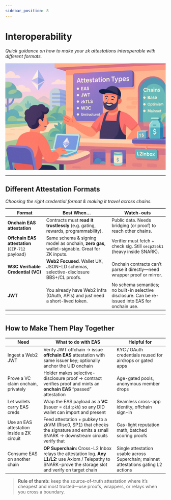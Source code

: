 ```yaml
---
sidebar_position: 8
---
```


# Interoperability
*Quick guidance on how to make your zk attestations interoperable with different formats.*

![Interop Cafe](./img/interop-cafe.png)


----

## Different Attestation Formats
*Choosing the right credential format & making it travel across chains.*

| Format                                            | Best When…                                                                                                  | Watch-outs                                                                                              |
| ------------------------------------------------- | ----------------------------------------------------------------------------------------------------------- | ------------------------------------------------------------------------------------------------------- |
| **Onchain EAS attestation**                      | Contracts must **read it trustlessly** (e.g. gating, rewards, programmability).                                | Public data.  Needs bridging (or proof) to reach other chains.                                          |
| **Offchain EAS attestation** (`EIP-712` payload) | Same schema & signing model as onchain, **zero gas**, wallet-signable.  Great for ZK inputs.               | Verifier must fetch + check sig.  Still `secp256k1` (heavy inside SNARK).                               |
| **W3C Verifiable Credential (VC)**                | **Web2 Focused**.  Wallet UX, JSON-LD schemas, selective-disclosure BBS+/CL proofs. | Onchain contracts can’t parse it directly—need wrapper proof or mirror.                                |
| **JWT**                                           | You already have Web2 infra (OAuth, APIs) and just need a short-lived token.                                | No schema semantics; no built-in selective disclosure.  Can be re-issued into EAS for onchain use. |

----
## How to Make Them Play Together
| **Need**                                   | **What to do with EAS**                                                                                                                                       | **Helpful for**                                                             |
| ------------------------------------------ | ------------------------------------------------------------------------------------------------------------------------------------------------------------- | --------------------------------------------------------------------------- |
| Ingest a Web2 JWT                          | Verify JWT offchain → issue **offchain EAS** attestation with same issuer key; optionally anchor the UID onchain                                           | KYC / OAuth credentials reused for airdrops or gated apps                  |
| Prove a VC claim onchain, privately       | Holder makes selective-disclosure proof → contract verifies proof and mints an **onchain EAS** “passed” attestation                                                | Age-gated pools, anonymous member drops                                     |
| Let wallets carry EAS creds                | Wrap the EAS payload as a **VC** (issuer = `did:pkh`) so any DID wallet can import and present                                                                | Seamless cross-app identity, offchain sign-in                              |
| Use an EAS attestation inside a ZK circuit | Feed attestation + pubkey to a zkVM (Risc0, SP1) that checks the signature and emits a small SNARK → downstream circuits verify that                          | Gas-light reputation math, batched scoring proofs                           |
| Consume EAS on another chain               | **OP Superchain:** Cross-L2 Inbox relays the attestation log. **Any L1/L2:** use Axiom / Telepathy to SNARK-prove the storage slot and verify on target chain | Single attestation usable across Superchain; mainnet attestations gating L2 actions |

>**Rule of thumb:** keep the source-of-truth attestation where it’s cheapest and most trusted—use proofs, wrappers, or relays when you cross a boundary.